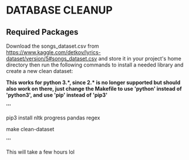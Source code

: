 # DATABASE CLEANUP
## Required Packages
Download the songs_dataset.csv from https://www.kaggle.com/detkov/lyrics-dataset/version/5#songs_dataset.csv and store it in your project's home directory then run the
following commands to install a needed library and create a new clean dataset:

**This works for python 3.\*, since 2.\* is no longer supported but should also work on there, just change the Makefile to use 'python' instead of 'python3', and use 'pip' instead of 'pip3'**

'''

pip3 install nltk progress pandas regex

make clean-dataset

'''

This will take a few hours lol